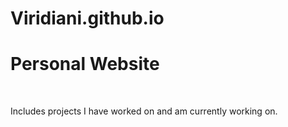 # Viridiani.github.io
<h1>Personal Website</h1>
<br>
<p>Includes projects I have worked on and am currently working on.</p>

